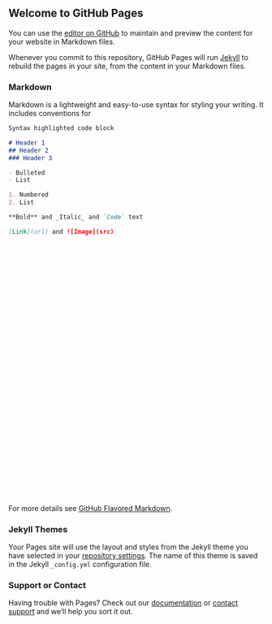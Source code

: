 ## Welcome to GitHub Pages

You can use the [editor on GitHub](https://github.com/dvgodoy/UnderstandingML/edit/master/README.md) to maintain and preview the content for your website in Markdown files.

Whenever you commit to this repository, GitHub Pages will run [Jekyll](https://jekyllrb.com/) to rebuild the pages in your site, from the content in your Markdown files.

### Markdown

Markdown is a lightweight and easy-to-use syntax for styling your writing. It includes conventions for

```markdown
Syntax highlighted code block

# Header 1
## Header 2
### Header 3

- Bulleted
- List

1. Numbered
2. List

**Bold** and _Italic_ and `Code` text

[Link](url) and ![Image](src)
```
<div><div id="ade2659a-3671-4ffa-9594-f52722f860f9" style="height: 500px; width: 800px;" class="plotly-graph-div"></div><script type="text/javascript">window.PLOTLYENV=window.PLOTLYENV || {};window.PLOTLYENV.BASE_URL="https://plot.ly";
        Plotly.plot(
            'ade2659a-3671-4ffa-9594-f52722f860f9',
            [{"legendgroup": "f1", "y": [1.25, 2.63, 3.1999999999999997, 3.275, 4.6450000000000005], "x": [1.0, 1.7, 2.0, 2.5, 3.1], "hoverinfo": "x+y", "type": "scatter", "name": "Data", "marker": {"opacity": 1.0, "line": {"width": 0, "color": "rgba(50,50,50,0.8)"}, "symbol": "circle"}, "yaxis": "y", "mode": "markers", "line": {"color": "black"}, "showlegend": true, "xaxis": "x", "uid": "3b49d5d3-a33d-472f-bf36-8816b7f191e4", "fillcolor": "rgba(255,79,38,0.600000)"}, {"y": [5.53, 0.5300000000000002], "name": "Fit", "mode": "lines", "x": [-3, 7], "type": "scatter", "xaxis": "x", "uid": "100e1848-0007-427e-829d-d8a556c4264a", "marker": {"color": "red", "size": 10}, "yaxis": "y"}, {"y": [3.0], "mode": "markers", "x": [2.06], "type": "scatter", "name": "Mean", "uid": "bbf4f77b-702c-4656-9ad9-a7a732bd8878", "marker": {"opacity": 0.7, "color": "black", "symbol": "cross", "size": 10}}, {"y": [4.03], "mode": "markers", "x": [0], "type": "scatter", "name": "Bias/Intercept", "uid": "1dc54b02-09d9-41ed-a2b2-bc17a860b3dd", "marker": {"color": "red"}}, {"y": [0, 5.1984], "name": "Point 1", "mode": "lines", "line": {"width": 15, "color": "rgba(31, 119, 180,.5)"}, "x": [1, 1], "showlegend": false, "type": "scatter", "xaxis": "x2", "uid": "37b0980e-4df1-4de5-bc6f-63e0541e0549", "yaxis": "y2"}, {"y": [0, 0.3025], "name": "Point 2", "mode": "lines", "line": {"width": 15, "color": "rgba(255, 127, 14,.5)"}, "x": [2, 2], "showlegend": false, "type": "scatter", "xaxis": "x2", "uid": "e9670d77-22a1-430d-9176-e3f27c5624c8", "yaxis": "y2"}, {"y": [0, 0.0289], "name": "Point 3", "mode": "lines", "line": {"width": 15, "color": "rgba(44, 160, 44,.5)"}, "x": [3, 3], "showlegend": false, "type": "scatter", "xaxis": "x2", "uid": "0bccfc76-c481-466a-ae59-7fc559a5eee3", "yaxis": "y2"}, {"y": [0, 0.245], "name": "Point 4", "mode": "lines", "line": {"width": 15, "color": "rgba(214, 39, 40,.5)"}, "x": [4, 4], "showlegend": false, "type": "scatter", "xaxis": "x2", "uid": "a349b75b-17de-4a84-a04c-0e38d873578a", "yaxis": "y2"}, {"y": [0, 4.6872], "name": "Point 5", "mode": "lines", "line": {"width": 15, "color": "rgba(148, 103, 189,.5)"}, "x": [5, 5], "showlegend": false, "type": "scatter", "xaxis": "x2", "uid": "b3a04e69-a689-4eb0-8472-7f4cf8db9940", "yaxis": "y2"}],
            {"sliders": [{"y": 0, "pad": {"b": 10, "t": 80}, "steps": [{"args": [["-0.50"], {"frame": {"duration": 200.0, "easing": "linear", "redraw": true}, "transition": {"duration": 0, "easing": "linear"}}], "method": "animate", "label": "-0.50"}, {"args": [["-0.40"], {"frame": {"duration": 200.0, "easing": "linear", "redraw": true}, "transition": {"duration": 0, "easing": "linear"}}], "method": "animate", "label": "-0.40"}, {"args": [["-0.30"], {"frame": {"duration": 200.0, "easing": "linear", "redraw": true}, "transition": {"duration": 0, "easing": "linear"}}], "method": "animate", "label": "-0.30"}, {"args": [["-0.20"], {"frame": {"duration": 200.0, "easing": "linear", "redraw": true}, "transition": {"duration": 0, "easing": "linear"}}], "method": "animate", "label": "-0.20"}, {"args": [["-0.10"], {"frame": {"duration": 200.0, "easing": "linear", "redraw": true}, "transition": {"duration": 0, "easing": "linear"}}], "method": "animate", "label": "-0.10"}, {"args": [["0.00"], {"frame": {"duration": 200.0, "easing": "linear", "redraw": true}, "transition": {"duration": 0, "easing": "linear"}}], "method": "animate", "label": "0.00"}, {"args": [["0.10"], {"frame": {"duration": 200.0, "easing": "linear", "redraw": true}, "transition": {"duration": 0, "easing": "linear"}}], "method": "animate", "label": "0.10"}, {"args": [["0.20"], {"frame": {"duration": 200.0, "easing": "linear", "redraw": true}, "transition": {"duration": 0, "easing": "linear"}}], "method": "animate", "label": "0.20"}, {"args": [["0.30"], {"frame": {"duration": 200.0, "easing": "linear", "redraw": true}, "transition": {"duration": 0, "easing": "linear"}}], "method": "animate", "label": "0.30"}, {"args": [["0.40"], {"frame": {"duration": 200.0, "easing": "linear", "redraw": true}, "transition": {"duration": 0, "easing": "linear"}}], "method": "animate", "label": "0.40"}, {"args": [["0.50"], {"frame": {"duration": 200.0, "easing": "linear", "redraw": true}, "transition": {"duration": 0, "easing": "linear"}}], "method": "animate", "label": "0.50"}, {"args": [["0.60"], {"frame": {"duration": 200.0, "easing": "linear", "redraw": true}, "transition": {"duration": 0, "easing": "linear"}}], "method": "animate", "label": "0.60"}, {"args": [["0.70"], {"frame": {"duration": 200.0, "easing": "linear", "redraw": true}, "transition": {"duration": 0, "easing": "linear"}}], "method": "animate", "label": "0.70"}, {"args": [["0.80"], {"frame": {"duration": 200.0, "easing": "linear", "redraw": true}, "transition": {"duration": 0, "easing": "linear"}}], "method": "animate", "label": "0.80"}, {"args": [["0.90"], {"frame": {"duration": 200.0, "easing": "linear", "redraw": true}, "transition": {"duration": 0, "easing": "linear"}}], "method": "animate", "label": "0.90"}, {"args": [["1.00"], {"frame": {"duration": 200.0, "easing": "linear", "redraw": true}, "transition": {"duration": 0, "easing": "linear"}}], "method": "animate", "label": "1.00"}, {"args": [["1.10"], {"frame": {"duration": 200.0, "easing": "linear", "redraw": true}, "transition": {"duration": 0, "easing": "linear"}}], "method": "animate", "label": "1.10"}, {"args": [["1.20"], {"frame": {"duration": 200.0, "easing": "linear", "redraw": true}, "transition": {"duration": 0, "easing": "linear"}}], "method": "animate", "label": "1.20"}, {"args": [["1.30"], {"frame": {"duration": 200.0, "easing": "linear", "redraw": true}, "transition": {"duration": 0, "easing": "linear"}}], "method": "animate", "label": "1.30"}, {"args": [["1.40"], {"frame": {"duration": 200.0, "easing": "linear", "redraw": true}, "transition": {"duration": 0, "easing": "linear"}}], "method": "animate", "label": "1.40"}, {"args": [["1.50"], {"frame": {"duration": 200.0, "easing": "linear", "redraw": true}, "transition": {"duration": 0, "easing": "linear"}}], "method": "animate", "label": "1.50"}, {"args": [["1.60"], {"frame": {"duration": 200.0, "easing": "linear", "redraw": true}, "transition": {"duration": 0, "easing": "linear"}}], "method": "animate", "label": "1.60"}, {"args": [["1.70"], {"frame": {"duration": 200.0, "easing": "linear", "redraw": true}, "transition": {"duration": 0, "easing": "linear"}}], "method": "animate", "label": "1.70"}, {"args": [["1.80"], {"frame": {"duration": 200.0, "easing": "linear", "redraw": true}, "transition": {"duration": 0, "easing": "linear"}}], "method": "animate", "label": "1.80"}, {"args": [["1.90"], {"frame": {"duration": 200.0, "easing": "linear", "redraw": true}, "transition": {"duration": 0, "easing": "linear"}}], "method": "animate", "label": "1.90"}, {"args": [["2.00"], {"frame": {"duration": 200.0, "easing": "linear", "redraw": true}, "transition": {"duration": 0, "easing": "linear"}}], "method": "animate", "label": "2.00"}, {"args": [["2.10"], {"frame": {"duration": 200.0, "easing": "linear", "redraw": true}, "transition": {"duration": 0, "easing": "linear"}}], "method": "animate", "label": "2.10"}, {"args": [["2.20"], {"frame": {"duration": 200.0, "easing": "linear", "redraw": true}, "transition": {"duration": 0, "easing": "linear"}}], "method": "animate", "label": "2.20"}, {"args": [["2.30"], {"frame": {"duration": 200.0, "easing": "linear", "redraw": true}, "transition": {"duration": 0, "easing": "linear"}}], "method": "animate", "label": "2.30"}, {"args": [["2.40"], {"frame": {"duration": 200.0, "easing": "linear", "redraw": true}, "transition": {"duration": 0, "easing": "linear"}}], "method": "animate", "label": "2.40"}, {"args": [["2.50"], {"frame": {"duration": 200.0, "easing": "linear", "redraw": true}, "transition": {"duration": 0, "easing": "linear"}}], "method": "animate", "label": "2.50"}], "yanchor": "top", "currentvalue": {"visible": true, "prefix": "Weight/Slope: ", "xanchor": "center", "font": {"size": 14}, "offset": 30}, "x": 0.1, "xanchor": "left", "len": 0.9, "transition": {"duration": 100.0, "easing": "linear"}}], "width": 800, "yaxis2": {"title": "Squared Error", "anchor": "x2", "range": [0, 6.0], "domain": [0.0, 1.0]}, "title": "", "xaxis2": {"showticklabels": false, "title": "Data Points", "anchor": "y2", "range": [0, 6], "domain": [0.75, 1.0]}, "updatemenus": [{"y": 0, "direction": "left", "showactive": true, "type": "buttons", "yanchor": "top", "x": 0.1, "buttons": [{"args": [["-0.50", "-0.40", "-0.30", "-0.20", "-0.10", "0.00", "0.10", "0.20", "0.30", "0.40", "0.50", "0.60", "0.70", "0.80", "0.90", "1.00", "1.10", "1.20", "1.30", "1.40", "1.50", "1.60", "1.70", "1.80", "1.90", "2.00", "2.10", "2.20", "2.30", "2.40", "2.50"], {"fromcurrent": true, "frame": {"duration": 200, "redraw": false}, "mode": "immediate", "transition": {"duration": 0}, "easing": "linear"}], "method": "animate", "label": "Play"}, {"args": [[null], {"fromcurrent": true, "frame": {"duration": 200, "redraw": false}, "mode": "immediate", "transition": {"duration": 0}, "easing": "linear"}], "method": "animate", "label": "Pause"}], "pad": {"r": 10, "t": 115}, "xanchor": "right"}], "xaxis": {"title": "x", "anchor": "y", "range": [-3, 7], "domain": [0.0, 0.66]}, "margin": {"b": 50, "t": 50, "r": 50, "l": 50}, "height": 500, "yaxis": {"title": "y", "anchor": "x", "range": [-0.5, 6.5], "domain": [0.0, 1.0]}, "shapes": [{"x0": 1.0, "line": {"color": "rgba(31, 119, 180,.5)"}, "y0": 1.25, "type": "rect", "x1": 3.2800000000000002, "y1": 3.5300000000000002, "fillcolor": "rgba(31, 119, 180,.2)"}, {"x0": 1.7, "line": {"color": "rgba(255, 127, 14,.5)"}, "y0": 2.63, "type": "rect", "x1": 2.25, "y1": 3.18, "fillcolor": "rgba(255, 127, 14,.2)"}, {"x0": 2.0, "line": {"color": "rgba(44, 160, 44,.5)"}, "y0": 3.1999999999999997, "type": "rect", "x1": 1.8300000000000005, "y1": 3.0300000000000002, "fillcolor": "rgba(44, 160, 44,.2)"}, {"x0": 2.5, "line": {"color": "rgba(214, 39, 40,.5)"}, "y0": 3.275, "type": "rect", "x1": 2.0050000000000003, "y1": 2.7800000000000002, "fillcolor": "rgba(214, 39, 40,.2)"}, {"x0": 3.1, "line": {"color": "rgba(148, 103, 189,.5)"}, "y0": 4.6450000000000005, "type": "rect", "x1": 0.935, "y1": 2.4800000000000004, "fillcolor": "rgba(148, 103, 189,.2)"}]},
            {"showLink": true, "linkText": "Export to plot.ly"}
        ).then(function () {return Plotly.addFrames('ade2659a-3671-4ffa-9594-f52722f860f9',[{"layout": {"shapes": [{"x0": 1.0, "line": {"color": "rgba(31, 119, 180,.5)"}, "y0": 1.25, "type": "rect", "x1": -1.2800000000000002, "y1": 3.5300000000000002, "fillcolor": "rgba(31, 119, 180,.2)"}, {"x0": 1.7, "line": {"color": "rgba(255, 127, 14,.5)"}, "y0": 2.63, "type": "rect", "x1": 1.1499999999999997, "y1": 3.18, "fillcolor": "rgba(255, 127, 14,.2)"}, {"x0": 2.0, "line": {"color": "rgba(44, 160, 44,.5)"}, "y0": 3.1999999999999997, "type": "rect", "x1": 2.1699999999999995, "y1": 3.0300000000000002, "fillcolor": "rgba(44, 160, 44,.2)"}, {"x0": 2.5, "line": {"color": "rgba(214, 39, 40,.5)"}, "y0": 3.275, "type": "rect", "x1": 2.9949999999999997, "y1": 2.7800000000000002, "fillcolor": "rgba(214, 39, 40,.2)"}, {"x0": 3.1, "line": {"color": "rgba(148, 103, 189,.5)"}, "y0": 4.6450000000000005, "type": "rect", "x1": 5.265000000000001, "y1": 2.4800000000000004, "fillcolor": "rgba(148, 103, 189,.2)"}], "xaxis2": {"title": "SSE: 10.46 / MSE: 2.09"}}, "name": "-0.50", "data": [{"y": [5.53, 0.5300000000000002], "x": [-3, 7], "type": "scatter"}, {"y": [4.03], "x": [0], "type": "scatter"}, {"y": [0, 5.1984], "x": [1, 1], "type": "scatter"}, {"y": [0, 0.3025], "x": [2, 2], "type": "scatter"}, {"y": [0, 0.0289], "x": [3, 3], "type": "scatter"}, {"y": [0, 0.245], "x": [4, 4], "type": "scatter"}, {"y": [0, 4.6872], "x": [5, 5], "type": "scatter"}], "traces": [1, 3, 4, 5, 6, 7, 8]}, {"layout": {"shapes": [{"x0": 1.0, "line": {"color": "rgba(31, 119, 180,.5)"}, "y0": 1.25, "type": "rect", "x1": -1.174, "y1": 3.424, "fillcolor": "rgba(31, 119, 180,.2)"}, {"x0": 1.7, "line": {"color": "rgba(255, 127, 14,.5)"}, "y0": 2.63, "type": "rect", "x1": 1.1860000000000002, "y1": 3.1439999999999997, "fillcolor": "rgba(255, 127, 14,.2)"}, {"x0": 2.0, "line": {"color": "rgba(44, 160, 44,.5)"}, "y0": 3.1999999999999997, "type": "rect", "x1": 2.1759999999999997, "y1": 3.024, "fillcolor": "rgba(44, 160, 44,.2)"}, {"x0": 2.5, "line": {"color": "rgba(214, 39, 40,.5)"}, "y0": 3.275, "type": "rect", "x1": 2.951, "y1": 2.824, "fillcolor": "rgba(214, 39, 40,.2)"}, {"x0": 3.1, "line": {"color": "rgba(148, 103, 189,.5)"}, "y0": 4.6450000000000005, "type": "rect", "x1": 5.161000000000001, "y1": 2.5839999999999996, "fillcolor": "rgba(148, 103, 189,.2)"}], "xaxis2": {"title": "SSE: 9.47 / MSE: 1.89"}}, "name": "-0.40", "data": [{"y": [5.024, 1.0239999999999996], "x": [-3, 7], "type": "scatter"}, {"y": [3.824], "x": [0], "type": "scatter"}, {"y": [0, 4.7263], "x": [1, 1], "type": "scatter"}, {"y": [0, 0.2642], "x": [2, 2], "type": "scatter"}, {"y": [0, 0.031], "x": [3, 3], "type": "scatter"}, {"y": [0, 0.2034], "x": [4, 4], "type": "scatter"}, {"y": [0, 4.2477], "x": [5, 5], "type": "scatter"}], "traces": [1, 3, 4, 5, 6, 7, 8]}, {"layout": {"shapes": [{"x0": 1.0, "line": {"color": "rgba(31, 119, 180,.5)"}, "y0": 1.25, "type": "rect", "x1": -1.068, "y1": 3.318, "fillcolor": "rgba(31, 119, 180,.2)"}, {"x0": 1.7, "line": {"color": "rgba(255, 127, 14,.5)"}, "y0": 2.63, "type": "rect", "x1": 1.2220000000000002, "y1": 3.1079999999999997, "fillcolor": "rgba(255, 127, 14,.2)"}, {"x0": 2.0, "line": {"color": "rgba(44, 160, 44,.5)"}, "y0": 3.1999999999999997, "type": "rect", "x1": 2.182, "y1": 3.018, "fillcolor": "rgba(44, 160, 44,.2)"}, {"x0": 2.5, "line": {"color": "rgba(214, 39, 40,.5)"}, "y0": 3.275, "type": "rect", "x1": 2.907, "y1": 2.868, "fillcolor": "rgba(214, 39, 40,.2)"}, {"x0": 3.1, "line": {"color": "rgba(148, 103, 189,.5)"}, "y0": 4.6450000000000005, "type": "rect", "x1": 5.057, "y1": 2.6879999999999997, "fillcolor": "rgba(148, 103, 189,.2)"}], "xaxis2": {"title": "SSE: 8.53 / MSE: 1.71"}}, "name": "-0.30", "data": [{"y": [4.518, 1.5179999999999998], "x": [-3, 7], "type": "scatter"}, {"y": [3.618], "x": [0], "type": "scatter"}, {"y": [0, 4.2766], "x": [1, 1], "type": "scatter"}, {"y": [0, 0.2285], "x": [2, 2], "type": "scatter"}, {"y": [0, 0.0331], "x": [3, 3], "type": "scatter"}, {"y": [0, 0.1656], "x": [4, 4], "type": "scatter"}, {"y": [0, 3.8298], "x": [5, 5], "type": "scatter"}], "traces": [1, 3, 4, 5, 6, 7, 8]}, {"layout": {"shapes": [{"x0": 1.0, "line": {"color": "rgba(31, 119, 180,.5)"}, "y0": 1.25, "type": "rect", "x1": -0.9619999999999997, "y1": 3.2119999999999997, "fillcolor": "rgba(31, 119, 180,.2)"}, {"x0": 1.7, "line": {"color": "rgba(255, 127, 14,.5)"}, "y0": 2.63, "type": "rect", "x1": 1.2579999999999998, "y1": 3.072, "fillcolor": "rgba(255, 127, 14,.2)"}, {"x0": 2.0, "line": {"color": "rgba(44, 160, 44,.5)"}, "y0": 3.1999999999999997, "type": "rect", "x1": 2.1879999999999997, "y1": 3.012, "fillcolor": "rgba(44, 160, 44,.2)"}, {"x0": 2.5, "line": {"color": "rgba(214, 39, 40,.5)"}, "y0": 3.275, "type": "rect", "x1": 2.863, "y1": 2.912, "fillcolor": "rgba(214, 39, 40,.2)"}, {"x0": 3.1, "line": {"color": "rgba(148, 103, 189,.5)"}, "y0": 4.6450000000000005, "type": "rect", "x1": 4.953000000000001, "y1": 2.792, "fillcolor": "rgba(148, 103, 189,.2)"}], "xaxis2": {"title": "SSE: 7.65 / MSE: 1.53"}}, "name": "-0.20", "data": [{"y": [4.0120000000000005, 2.0119999999999996], "x": [-3, 7], "type": "scatter"}, {"y": [3.412], "x": [0], "type": "scatter"}, {"y": [0, 3.8494], "x": [1, 1], "type": "scatter"}, {"y": [0, 0.1954], "x": [2, 2], "type": "scatter"}, {"y": [0, 0.0353], "x": [3, 3], "type": "scatter"}, {"y": [0, 0.1318], "x": [4, 4], "type": "scatter"}, {"y": [0, 3.4336], "x": [5, 5], "type": "scatter"}], "traces": [1, 3, 4, 5, 6, 7, 8]}, {"layout": {"shapes": [{"x0": 1.0, "line": {"color": "rgba(31, 119, 180,.5)"}, "y0": 1.25, "type": "rect", "x1": -0.8559999999999999, "y1": 3.106, "fillcolor": "rgba(31, 119, 180,.2)"}, {"x0": 1.7, "line": {"color": "rgba(255, 127, 14,.5)"}, "y0": 2.63, "type": "rect", "x1": 1.2939999999999998, "y1": 3.036, "fillcolor": "rgba(255, 127, 14,.2)"}, {"x0": 2.0, "line": {"color": "rgba(44, 160, 44,.5)"}, "y0": 3.1999999999999997, "type": "rect", "x1": 2.194, "y1": 3.006, "fillcolor": "rgba(44, 160, 44,.2)"}, {"x0": 2.5, "line": {"color": "rgba(214, 39, 40,.5)"}, "y0": 3.275, "type": "rect", "x1": 2.819, "y1": 2.956, "fillcolor": "rgba(214, 39, 40,.2)"}, {"x0": 3.1, "line": {"color": "rgba(148, 103, 189,.5)"}, "y0": 4.6450000000000005, "type": "rect", "x1": 4.849, "y1": 2.896, "fillcolor": "rgba(148, 103, 189,.2)"}], "xaxis2": {"title": "SSE: 6.81 / MSE: 1.36"}}, "name": "-0.10", "data": [{"y": [3.5060000000000002, 2.506], "x": [-3, 7], "type": "scatter"}, {"y": [3.206], "x": [0], "type": "scatter"}, {"y": [0, 3.4447], "x": [1, 1], "type": "scatter"}, {"y": [0, 0.1648], "x": [2, 2], "type": "scatter"}, {"y": [0, 0.0376], "x": [3, 3], "type": "scatter"}, {"y": [0, 0.1018], "x": [4, 4], "type": "scatter"}, {"y": [0, 3.059], "x": [5, 5], "type": "scatter"}], "traces": [1, 3, 4, 5, 6, 7, 8]}, {"layout": {"shapes": [{"x0": 1.0, "line": {"color": "rgba(31, 119, 180,.5)"}, "y0": 1.25, "type": "rect", "x1": -0.75, "y1": 3.0, "fillcolor": "rgba(31, 119, 180,.2)"}, {"x0": 1.7, "line": {"color": "rgba(255, 127, 14,.5)"}, "y0": 2.63, "type": "rect", "x1": 1.3299999999999998, "y1": 3.0, "fillcolor": "rgba(255, 127, 14,.2)"}, {"x0": 2.0, "line": {"color": "rgba(44, 160, 44,.5)"}, "y0": 3.1999999999999997, "type": "rect", "x1": 2.1999999999999997, "y1": 3.0, "fillcolor": "rgba(44, 160, 44,.2)"}, {"x0": 2.5, "line": {"color": "rgba(214, 39, 40,.5)"}, "y0": 3.275, "type": "rect", "x1": 2.775, "y1": 3.0, "fillcolor": "rgba(214, 39, 40,.2)"}, {"x0": 3.1, "line": {"color": "rgba(148, 103, 189,.5)"}, "y0": 4.6450000000000005, "type": "rect", "x1": 4.745000000000001, "y1": 3.0, "fillcolor": "rgba(148, 103, 189,.2)"}], "xaxis2": {"title": "SSE: 6.02 / MSE: 1.20"}}, "name": "0.00", "data": [{"y": [3.0, 3.0], "x": [-3, 7], "type": "scatter"}, {"y": [3.0], "x": [0], "type": "scatter"}, {"y": [0, 3.0625], "x": [1, 1], "type": "scatter"}, {"y": [0, 0.1369], "x": [2, 2], "type": "scatter"}, {"y": [0, 0.04], "x": [3, 3], "type": "scatter"}, {"y": [0, 0.0756], "x": [4, 4], "type": "scatter"}, {"y": [0, 2.706], "x": [5, 5], "type": "scatter"}], "traces": [1, 3, 4, 5, 6, 7, 8]}, {"layout": {"shapes": [{"x0": 1.0, "line": {"color": "rgba(31, 119, 180,.5)"}, "y0": 1.25, "type": "rect", "x1": -0.6440000000000001, "y1": 2.894, "fillcolor": "rgba(31, 119, 180,.2)"}, {"x0": 1.7, "line": {"color": "rgba(255, 127, 14,.5)"}, "y0": 2.63, "type": "rect", "x1": 1.3659999999999999, "y1": 2.964, "fillcolor": "rgba(255, 127, 14,.2)"}, {"x0": 2.0, "line": {"color": "rgba(44, 160, 44,.5)"}, "y0": 3.1999999999999997, "type": "rect", "x1": 2.2059999999999995, "y1": 2.994, "fillcolor": "rgba(44, 160, 44,.2)"}, {"x0": 2.5, "line": {"color": "rgba(214, 39, 40,.5)"}, "y0": 3.275, "type": "rect", "x1": 2.731, "y1": 3.044, "fillcolor": "rgba(214, 39, 40,.2)"}, {"x0": 3.1, "line": {"color": "rgba(148, 103, 189,.5)"}, "y0": 4.6450000000000005, "type": "rect", "x1": 4.641, "y1": 3.104, "fillcolor": "rgba(148, 103, 189,.2)"}], "xaxis2": {"title": "SSE: 5.28 / MSE: 1.06"}}, "name": "0.10", "data": [{"y": [2.4939999999999998, 3.494], "x": [-3, 7], "type": "scatter"}, {"y": [2.794], "x": [0], "type": "scatter"}, {"y": [0, 2.7027], "x": [1, 1], "type": "scatter"}, {"y": [0, 0.1116], "x": [2, 2], "type": "scatter"}, {"y": [0, 0.0424], "x": [3, 3], "type": "scatter"}, {"y": [0, 0.0534], "x": [4, 4], "type": "scatter"}, {"y": [0, 2.3747], "x": [5, 5], "type": "scatter"}], "traces": [1, 3, 4, 5, 6, 7, 8]}, {"layout": {"shapes": [{"x0": 1.0, "line": {"color": "rgba(31, 119, 180,.5)"}, "y0": 1.25, "type": "rect", "x1": -0.5380000000000003, "y1": 2.7880000000000003, "fillcolor": "rgba(31, 119, 180,.2)"}, {"x0": 1.7, "line": {"color": "rgba(255, 127, 14,.5)"}, "y0": 2.63, "type": "rect", "x1": 1.402, "y1": 2.928, "fillcolor": "rgba(255, 127, 14,.2)"}, {"x0": 2.0, "line": {"color": "rgba(44, 160, 44,.5)"}, "y0": 3.1999999999999997, "type": "rect", "x1": 2.2119999999999997, "y1": 2.988, "fillcolor": "rgba(44, 160, 44,.2)"}, {"x0": 2.5, "line": {"color": "rgba(214, 39, 40,.5)"}, "y0": 3.275, "type": "rect", "x1": 2.687, "y1": 3.088, "fillcolor": "rgba(214, 39, 40,.2)"}, {"x0": 3.1, "line": {"color": "rgba(148, 103, 189,.5)"}, "y0": 4.6450000000000005, "type": "rect", "x1": 4.537000000000001, "y1": 3.208, "fillcolor": "rgba(148, 103, 189,.2)"}], "xaxis2": {"title": "SSE: 4.60 / MSE: 0.92"}}, "name": "0.20", "data": [{"y": [1.988, 3.9880000000000004], "x": [-3, 7], "type": "scatter"}, {"y": [2.588], "x": [0], "type": "scatter"}, {"y": [0, 2.3654], "x": [1, 1], "type": "scatter"}, {"y": [0, 0.0888], "x": [2, 2], "type": "scatter"}, {"y": [0, 0.0449], "x": [3, 3], "type": "scatter"}, {"y": [0, 0.035], "x": [4, 4], "type": "scatter"}, {"y": [0, 2.065], "x": [5, 5], "type": "scatter"}], "traces": [1, 3, 4, 5, 6, 7, 8]}, {"layout": {"shapes": [{"x0": 1.0, "line": {"color": "rgba(31, 119, 180,.5)"}, "y0": 1.25, "type": "rect", "x1": -0.43199999999999994, "y1": 2.682, "fillcolor": "rgba(31, 119, 180,.2)"}, {"x0": 1.7, "line": {"color": "rgba(255, 127, 14,.5)"}, "y0": 2.63, "type": "rect", "x1": 1.4379999999999995, "y1": 2.8920000000000003, "fillcolor": "rgba(255, 127, 14,.2)"}, {"x0": 2.0, "line": {"color": "rgba(44, 160, 44,.5)"}, "y0": 3.1999999999999997, "type": "rect", "x1": 2.2179999999999995, "y1": 2.982, "fillcolor": "rgba(44, 160, 44,.2)"}, {"x0": 2.5, "line": {"color": "rgba(214, 39, 40,.5)"}, "y0": 3.275, "type": "rect", "x1": 2.643, "y1": 3.132, "fillcolor": "rgba(214, 39, 40,.2)"}, {"x0": 3.1, "line": {"color": "rgba(148, 103, 189,.5)"}, "y0": 4.6450000000000005, "type": "rect", "x1": 4.433, "y1": 3.3120000000000003, "fillcolor": "rgba(148, 103, 189,.2)"}], "xaxis2": {"title": "SSE: 3.96 / MSE: 0.79"}}, "name": "0.30", "data": [{"y": [1.4820000000000002, 4.482], "x": [-3, 7], "type": "scatter"}, {"y": [2.382], "x": [0], "type": "scatter"}, {"y": [0, 2.0506], "x": [1, 1], "type": "scatter"}, {"y": [0, 0.0686], "x": [2, 2], "type": "scatter"}, {"y": [0, 0.0475], "x": [3, 3], "type": "scatter"}, {"y": [0, 0.0204], "x": [4, 4], "type": "scatter"}, {"y": [0, 1.7769], "x": [5, 5], "type": "scatter"}], "traces": [1, 3, 4, 5, 6, 7, 8]}, {"layout": {"shapes": [{"x0": 1.0, "line": {"color": "rgba(31, 119, 180,.5)"}, "y0": 1.25, "type": "rect", "x1": -0.32600000000000007, "y1": 2.576, "fillcolor": "rgba(31, 119, 180,.2)"}, {"x0": 1.7, "line": {"color": "rgba(255, 127, 14,.5)"}, "y0": 2.63, "type": "rect", "x1": 1.4739999999999995, "y1": 2.8560000000000003, "fillcolor": "rgba(255, 127, 14,.2)"}, {"x0": 2.0, "line": {"color": "rgba(44, 160, 44,.5)"}, "y0": 3.1999999999999997, "type": "rect", "x1": 2.2239999999999998, "y1": 2.976, "fillcolor": "rgba(44, 160, 44,.2)"}, {"x0": 2.5, "line": {"color": "rgba(214, 39, 40,.5)"}, "y0": 3.275, "type": "rect", "x1": 2.5989999999999998, "y1": 3.176, "fillcolor": "rgba(214, 39, 40,.2)"}, {"x0": 3.1, "line": {"color": "rgba(148, 103, 189,.5)"}, "y0": 4.6450000000000005, "type": "rect", "x1": 4.329000000000001, "y1": 3.4160000000000004, "fillcolor": "rgba(148, 103, 189,.2)"}], "xaxis2": {"title": "SSE: 3.38 / MSE: 0.68"}}, "name": "0.40", "data": [{"y": [0.976, 4.976000000000001], "x": [-3, 7], "type": "scatter"}, {"y": [2.176], "x": [0], "type": "scatter"}, {"y": [0, 1.7583], "x": [1, 1], "type": "scatter"}, {"y": [0, 0.0511], "x": [2, 2], "type": "scatter"}, {"y": [0, 0.0502], "x": [3, 3], "type": "scatter"}, {"y": [0, 0.0098], "x": [4, 4], "type": "scatter"}, {"y": [0, 1.5104], "x": [5, 5], "type": "scatter"}], "traces": [1, 3, 4, 5, 6, 7, 8]}, {"layout": {"shapes": [{"x0": 1.0, "line": {"color": "rgba(31, 119, 180,.5)"}, "y0": 1.25, "type": "rect", "x1": -0.21999999999999975, "y1": 2.4699999999999998, "fillcolor": "rgba(31, 119, 180,.2)"}, {"x0": 1.7, "line": {"color": "rgba(255, 127, 14,.5)"}, "y0": 2.63, "type": "rect", "x1": 1.51, "y1": 2.82, "fillcolor": "rgba(255, 127, 14,.2)"}, {"x0": 2.0, "line": {"color": "rgba(44, 160, 44,.5)"}, "y0": 3.1999999999999997, "type": "rect", "x1": 2.23, "y1": 2.9699999999999998, "fillcolor": "rgba(44, 160, 44,.2)"}, {"x0": 2.5, "line": {"color": "rgba(214, 39, 40,.5)"}, "y0": 3.275, "type": "rect", "x1": 2.555, "y1": 3.2199999999999998, "fillcolor": "rgba(214, 39, 40,.2)"}, {"x0": 3.1, "line": {"color": "rgba(148, 103, 189,.5)"}, "y0": 4.6450000000000005, "type": "rect", "x1": 4.2250000000000005, "y1": 3.52, "fillcolor": "rgba(148, 103, 189,.2)"}], "xaxis2": {"title": "SSE: 2.85 / MSE: 0.57"}}, "name": "0.50", "data": [{"y": [0.47, 5.47], "x": [-3, 7], "type": "scatter"}, {"y": [1.97], "x": [0], "type": "scatter"}, {"y": [0, 1.4884], "x": [1, 1], "type": "scatter"}, {"y": [0, 0.0361], "x": [2, 2], "type": "scatter"}, {"y": [0, 0.0529], "x": [3, 3], "type": "scatter"}, {"y": [0, 0.003], "x": [4, 4], "type": "scatter"}, {"y": [0, 1.2656], "x": [5, 5], "type": "scatter"}], "traces": [1, 3, 4, 5, 6, 7, 8]}, {"layout": {"shapes": [{"x0": 1.0, "line": {"color": "rgba(31, 119, 180,.5)"}, "y0": 1.25, "type": "rect", "x1": -0.11399999999999988, "y1": 2.364, "fillcolor": "rgba(31, 119, 180,.2)"}, {"x0": 1.7, "line": {"color": "rgba(255, 127, 14,.5)"}, "y0": 2.63, "type": "rect", "x1": 1.546, "y1": 2.784, "fillcolor": "rgba(255, 127, 14,.2)"}, {"x0": 2.0, "line": {"color": "rgba(44, 160, 44,.5)"}, "y0": 3.1999999999999997, "type": "rect", "x1": 2.2359999999999998, "y1": 2.964, "fillcolor": "rgba(44, 160, 44,.2)"}, {"x0": 2.5, "line": {"color": "rgba(214, 39, 40,.5)"}, "y0": 3.275, "type": "rect", "x1": 2.5109999999999997, "y1": 3.2640000000000002, "fillcolor": "rgba(214, 39, 40,.2)"}, {"x0": 3.1, "line": {"color": "rgba(148, 103, 189,.5)"}, "y0": 4.6450000000000005, "type": "rect", "x1": 4.121, "y1": 3.6239999999999997, "fillcolor": "rgba(148, 103, 189,.2)"}], "xaxis2": {"title": "SSE: 2.36 / MSE: 0.47"}}, "name": "0.60", "data": [{"y": [-0.03599999999999981, 5.964], "x": [-3, 7], "type": "scatter"}, {"y": [1.764], "x": [0], "type": "scatter"}, {"y": [0, 1.241], "x": [1, 1], "type": "scatter"}, {"y": [0, 0.0237], "x": [2, 2], "type": "scatter"}, {"y": [0, 0.0557], "x": [3, 3], "type": "scatter"}, {"y": [0, 0.0001], "x": [4, 4], "type": "scatter"}, {"y": [0, 1.0424], "x": [5, 5], "type": "scatter"}], "traces": [1, 3, 4, 5, 6, 7, 8]}, {"layout": {"shapes": [{"x0": 1.0, "line": {"color": "rgba(31, 119, 180,.5)"}, "y0": 1.25, "type": "rect", "x1": -0.008000000000000007, "y1": 2.258, "fillcolor": "rgba(31, 119, 180,.2)"}, {"x0": 1.7, "line": {"color": "rgba(255, 127, 14,.5)"}, "y0": 2.63, "type": "rect", "x1": 1.5819999999999996, "y1": 2.748, "fillcolor": "rgba(255, 127, 14,.2)"}, {"x0": 2.0, "line": {"color": "rgba(44, 160, 44,.5)"}, "y0": 3.1999999999999997, "type": "rect", "x1": 2.2419999999999995, "y1": 2.958, "fillcolor": "rgba(44, 160, 44,.2)"}, {"x0": 2.5, "line": {"color": "rgba(214, 39, 40,.5)"}, "y0": 3.275, "type": "rect", "x1": 2.467, "y1": 3.308, "fillcolor": "rgba(214, 39, 40,.2)"}, {"x0": 3.1, "line": {"color": "rgba(148, 103, 189,.5)"}, "y0": 4.6450000000000005, "type": "rect", "x1": 4.017000000000001, "y1": 3.7279999999999998, "fillcolor": "rgba(148, 103, 189,.2)"}], "xaxis2": {"title": "SSE: 1.93 / MSE: 0.39"}}, "name": "0.70", "data": [{"y": [-0.5419999999999996, 6.457999999999999], "x": [-3, 7], "type": "scatter"}, {"y": [1.558], "x": [0], "type": "scatter"}, {"y": [0, 1.0161], "x": [1, 1], "type": "scatter"}, {"y": [0, 0.0139], "x": [2, 2], "type": "scatter"}, {"y": [0, 0.0586], "x": [3, 3], "type": "scatter"}, {"y": [0, 0.0011], "x": [4, 4], "type": "scatter"}, {"y": [0, 0.8409], "x": [5, 5], "type": "scatter"}], "traces": [1, 3, 4, 5, 6, 7, 8]}, {"layout": {"shapes": [{"x0": 1.0, "line": {"color": "rgba(31, 119, 180,.5)"}, "y0": 1.25, "type": "rect", "x1": 0.09799999999999986, "y1": 2.152, "fillcolor": "rgba(31, 119, 180,.2)"}, {"x0": 1.7, "line": {"color": "rgba(255, 127, 14,.5)"}, "y0": 2.63, "type": "rect", "x1": 1.618, "y1": 2.7119999999999997, "fillcolor": "rgba(255, 127, 14,.2)"}, {"x0": 2.0, "line": {"color": "rgba(44, 160, 44,.5)"}, "y0": 3.1999999999999997, "type": "rect", "x1": 2.2479999999999998, "y1": 2.952, "fillcolor": "rgba(44, 160, 44,.2)"}, {"x0": 2.5, "line": {"color": "rgba(214, 39, 40,.5)"}, "y0": 3.275, "type": "rect", "x1": 2.423, "y1": 3.352, "fillcolor": "rgba(214, 39, 40,.2)"}, {"x0": 3.1, "line": {"color": "rgba(148, 103, 189,.5)"}, "y0": 4.6450000000000005, "type": "rect", "x1": 3.9130000000000003, "y1": 3.8320000000000003, "fillcolor": "rgba(148, 103, 189,.2)"}], "xaxis2": {"title": "SSE: 1.55 / MSE: 0.31"}}, "name": "0.80", "data": [{"y": [-1.0480000000000005, 6.952], "x": [-3, 7], "type": "scatter"}, {"y": [1.3519999999999999], "x": [0], "type": "scatter"}, {"y": [0, 0.8136], "x": [1, 1], "type": "scatter"}, {"y": [0, 0.0067], "x": [2, 2], "type": "scatter"}, {"y": [0, 0.0615], "x": [3, 3], "type": "scatter"}, {"y": [0, 0.0059], "x": [4, 4], "type": "scatter"}, {"y": [0, 0.661], "x": [5, 5], "type": "scatter"}], "traces": [1, 3, 4, 5, 6, 7, 8]}, {"layout": {"shapes": [{"x0": 1.0, "line": {"color": "rgba(31, 119, 180,.5)"}, "y0": 1.25, "type": "rect", "x1": 0.20400000000000018, "y1": 2.046, "fillcolor": "rgba(31, 119, 180,.2)"}, {"x0": 1.7, "line": {"color": "rgba(255, 127, 14,.5)"}, "y0": 2.63, "type": "rect", "x1": 1.6539999999999997, "y1": 2.676, "fillcolor": "rgba(255, 127, 14,.2)"}, {"x0": 2.0, "line": {"color": "rgba(44, 160, 44,.5)"}, "y0": 3.1999999999999997, "type": "rect", "x1": 2.254, "y1": 2.9459999999999997, "fillcolor": "rgba(44, 160, 44,.2)"}, {"x0": 2.5, "line": {"color": "rgba(214, 39, 40,.5)"}, "y0": 3.275, "type": "rect", "x1": 2.379, "y1": 3.396, "fillcolor": "rgba(214, 39, 40,.2)"}, {"x0": 3.1, "line": {"color": "rgba(148, 103, 189,.5)"}, "y0": 4.6450000000000005, "type": "rect", "x1": 3.8090000000000006, "y1": 3.936, "fillcolor": "rgba(148, 103, 189,.2)"}], "xaxis2": {"title": "SSE: 1.22 / MSE: 0.24"}}, "name": "0.90", "data": [{"y": [-1.5540000000000003, 7.446], "x": [-3, 7], "type": "scatter"}, {"y": [1.146], "x": [0], "type": "scatter"}, {"y": [0, 0.6336], "x": [1, 1], "type": "scatter"}, {"y": [0, 0.0021], "x": [2, 2], "type": "scatter"}, {"y": [0, 0.0645], "x": [3, 3], "type": "scatter"}, {"y": [0, 0.0146], "x": [4, 4], "type": "scatter"}, {"y": [0, 0.5027], "x": [5, 5], "type": "scatter"}], "traces": [1, 3, 4, 5, 6, 7, 8]}, {"layout": {"shapes": [{"x0": 1.0, "line": {"color": "rgba(31, 119, 180,.5)"}, "y0": 1.25, "type": "rect", "x1": 0.31000000000000005, "y1": 1.94, "fillcolor": "rgba(31, 119, 180,.2)"}, {"x0": 1.7, "line": {"color": "rgba(255, 127, 14,.5)"}, "y0": 2.63, "type": "rect", "x1": 1.6900000000000002, "y1": 2.6399999999999997, "fillcolor": "rgba(255, 127, 14,.2)"}, {"x0": 2.0, "line": {"color": "rgba(44, 160, 44,.5)"}, "y0": 3.1999999999999997, "type": "rect", "x1": 2.26, "y1": 2.94, "fillcolor": "rgba(44, 160, 44,.2)"}, {"x0": 2.5, "line": {"color": "rgba(214, 39, 40,.5)"}, "y0": 3.275, "type": "rect", "x1": 2.335, "y1": 3.44, "fillcolor": "rgba(214, 39, 40,.2)"}, {"x0": 3.1, "line": {"color": "rgba(148, 103, 189,.5)"}, "y0": 4.6450000000000005, "type": "rect", "x1": 3.7050000000000005, "y1": 4.04, "fillcolor": "rgba(148, 103, 189,.2)"}], "xaxis2": {"title": "SSE: 0.94 / MSE: 0.19"}}, "name": "1.00", "data": [{"y": [-2.06, 7.9399999999999995], "x": [-3, 7], "type": "scatter"}, {"y": [0.94], "x": [0], "type": "scatter"}, {"y": [0, 0.4761], "x": [1, 1], "type": "scatter"}, {"y": [0, 0.0001], "x": [2, 2], "type": "scatter"}, {"y": [0, 0.0676], "x": [3, 3], "type": "scatter"}, {"y": [0, 0.0272], "x": [4, 4], "type": "scatter"}, {"y": [0, 0.366], "x": [5, 5], "type": "scatter"}], "traces": [1, 3, 4, 5, 6, 7, 8]}, {"layout": {"shapes": [{"x0": 1.0, "line": {"color": "rgba(31, 119, 180,.5)"}, "y0": 1.25, "type": "rect", "x1": 0.41600000000000037, "y1": 1.8339999999999996, "fillcolor": "rgba(31, 119, 180,.2)"}, {"x0": 1.7, "line": {"color": "rgba(255, 127, 14,.5)"}, "y0": 2.63, "type": "rect", "x1": 1.7260000000000002, "y1": 2.6039999999999996, "fillcolor": "rgba(255, 127, 14,.2)"}, {"x0": 2.0, "line": {"color": "rgba(44, 160, 44,.5)"}, "y0": 3.1999999999999997, "type": "rect", "x1": 2.266, "y1": 2.9339999999999997, "fillcolor": "rgba(44, 160, 44,.2)"}, {"x0": 2.5, "line": {"color": "rgba(214, 39, 40,.5)"}, "y0": 3.275, "type": "rect", "x1": 2.2910000000000004, "y1": 3.4839999999999995, "fillcolor": "rgba(214, 39, 40,.2)"}, {"x0": 3.1, "line": {"color": "rgba(148, 103, 189,.5)"}, "y0": 4.6450000000000005, "type": "rect", "x1": 3.6010000000000004, "y1": 4.144, "fillcolor": "rgba(148, 103, 189,.2)"}], "xaxis2": {"title": "SSE: 0.71 / MSE: 0.14"}}, "name": "1.10", "data": [{"y": [-2.5660000000000007, 8.434000000000001], "x": [-3, 7], "type": "scatter"}, {"y": [0.7339999999999995], "x": [0], "type": "scatter"}, {"y": [0, 0.3411], "x": [1, 1], "type": "scatter"}, {"y": [0, 0.0007], "x": [2, 2], "type": "scatter"}, {"y": [0, 0.0708], "x": [3, 3], "type": "scatter"}, {"y": [0, 0.0437], "x": [4, 4], "type": "scatter"}, {"y": [0, 0.251], "x": [5, 5], "type": "scatter"}], "traces": [1, 3, 4, 5, 6, 7, 8]}, {"layout": {"shapes": [{"x0": 1.0, "line": {"color": "rgba(31, 119, 180,.5)"}, "y0": 1.25, "type": "rect", "x1": 0.522, "y1": 1.728, "fillcolor": "rgba(31, 119, 180,.2)"}, {"x0": 1.7, "line": {"color": "rgba(255, 127, 14,.5)"}, "y0": 2.63, "type": "rect", "x1": 1.7619999999999998, "y1": 2.568, "fillcolor": "rgba(255, 127, 14,.2)"}, {"x0": 2.0, "line": {"color": "rgba(44, 160, 44,.5)"}, "y0": 3.1999999999999997, "type": "rect", "x1": 2.272, "y1": 2.928, "fillcolor": "rgba(44, 160, 44,.2)"}, {"x0": 2.5, "line": {"color": "rgba(214, 39, 40,.5)"}, "y0": 3.275, "type": "rect", "x1": 2.247, "y1": 3.528, "fillcolor": "rgba(214, 39, 40,.2)"}, {"x0": 3.1, "line": {"color": "rgba(148, 103, 189,.5)"}, "y0": 4.6450000000000005, "type": "rect", "x1": 3.497000000000001, "y1": 4.247999999999999, "fillcolor": "rgba(148, 103, 189,.2)"}], "xaxis2": {"title": "SSE: 0.53 / MSE: 0.11"}}, "name": "1.20", "data": [{"y": [-3.0719999999999996, 8.928], "x": [-3, 7], "type": "scatter"}, {"y": [0.528], "x": [0], "type": "scatter"}, {"y": [0, 0.2285], "x": [1, 1], "type": "scatter"}, {"y": [0, 0.0038], "x": [2, 2], "type": "scatter"}, {"y": [0, 0.074], "x": [3, 3], "type": "scatter"}, {"y": [0, 0.064], "x": [4, 4], "type": "scatter"}, {"y": [0, 0.1576], "x": [5, 5], "type": "scatter"}], "traces": [1, 3, 4, 5, 6, 7, 8]}, {"layout": {"shapes": [{"x0": 1.0, "line": {"color": "rgba(31, 119, 180,.5)"}, "y0": 1.25, "type": "rect", "x1": 0.6280000000000003, "y1": 1.6219999999999997, "fillcolor": "rgba(31, 119, 180,.2)"}, {"x0": 1.7, "line": {"color": "rgba(255, 127, 14,.5)"}, "y0": 2.63, "type": "rect", "x1": 1.7980000000000003, "y1": 2.5319999999999996, "fillcolor": "rgba(255, 127, 14,.2)"}, {"x0": 2.0, "line": {"color": "rgba(44, 160, 44,.5)"}, "y0": 3.1999999999999997, "type": "rect", "x1": 2.278, "y1": 2.9219999999999997, "fillcolor": "rgba(44, 160, 44,.2)"}, {"x0": 2.5, "line": {"color": "rgba(214, 39, 40,.5)"}, "y0": 3.275, "type": "rect", "x1": 2.2030000000000003, "y1": 3.5719999999999996, "fillcolor": "rgba(214, 39, 40,.2)"}, {"x0": 3.1, "line": {"color": "rgba(148, 103, 189,.5)"}, "y0": 4.6450000000000005, "type": "rect", "x1": 3.3930000000000002, "y1": 4.352, "fillcolor": "rgba(148, 103, 189,.2)"}], "xaxis2": {"title": "SSE: 0.40 / MSE: 0.08"}}, "name": "1.30", "data": [{"y": [-3.5780000000000007, 9.421999999999999], "x": [-3, 7], "type": "scatter"}, {"y": [0.3219999999999996], "x": [0], "type": "scatter"}, {"y": [0, 0.1384], "x": [1, 1], "type": "scatter"}, {"y": [0, 0.0096], "x": [2, 2], "type": "scatter"}, {"y": [0, 0.0773], "x": [3, 3], "type": "scatter"}, {"y": [0, 0.0882], "x": [4, 4], "type": "scatter"}, {"y": [0, 0.0858], "x": [5, 5], "type": "scatter"}], "traces": [1, 3, 4, 5, 6, 7, 8]}, {"layout": {"shapes": [{"x0": 1.0, "line": {"color": "rgba(31, 119, 180,.5)"}, "y0": 1.25, "type": "rect", "x1": 0.734, "y1": 1.516, "fillcolor": "rgba(31, 119, 180,.2)"}, {"x0": 1.7, "line": {"color": "rgba(255, 127, 14,.5)"}, "y0": 2.63, "type": "rect", "x1": 1.8339999999999999, "y1": 2.496, "fillcolor": "rgba(255, 127, 14,.2)"}, {"x0": 2.0, "line": {"color": "rgba(44, 160, 44,.5)"}, "y0": 3.1999999999999997, "type": "rect", "x1": 2.284, "y1": 2.916, "fillcolor": "rgba(44, 160, 44,.2)"}, {"x0": 2.5, "line": {"color": "rgba(214, 39, 40,.5)"}, "y0": 3.275, "type": "rect", "x1": 2.159, "y1": 3.616, "fillcolor": "rgba(214, 39, 40,.2)"}, {"x0": 3.1, "line": {"color": "rgba(148, 103, 189,.5)"}, "y0": 4.6450000000000005, "type": "rect", "x1": 3.289000000000001, "y1": 4.4559999999999995, "fillcolor": "rgba(148, 103, 189,.2)"}], "xaxis2": {"title": "SSE: 0.32 / MSE: 0.06"}}, "name": "1.40", "data": [{"y": [-4.084, 9.915999999999999], "x": [-3, 7], "type": "scatter"}, {"y": [0.1160000000000001], "x": [0], "type": "scatter"}, {"y": [0, 0.0708], "x": [1, 1], "type": "scatter"}, {"y": [0, 0.018], "x": [2, 2], "type": "scatter"}, {"y": [0, 0.0807], "x": [3, 3], "type": "scatter"}, {"y": [0, 0.1163], "x": [4, 4], "type": "scatter"}, {"y": [0, 0.0357], "x": [5, 5], "type": "scatter"}], "traces": [1, 3, 4, 5, 6, 7, 8]}, {"layout": {"shapes": [{"x0": 1.0, "line": {"color": "rgba(31, 119, 180,.5)"}, "y0": 1.25, "type": "rect", "x1": 0.8399999999999999, "y1": 1.4100000000000001, "fillcolor": "rgba(31, 119, 180,.2)"}, {"x0": 1.7, "line": {"color": "rgba(255, 127, 14,.5)"}, "y0": 2.63, "type": "rect", "x1": 1.8699999999999999, "y1": 2.46, "fillcolor": "rgba(255, 127, 14,.2)"}, {"x0": 2.0, "line": {"color": "rgba(44, 160, 44,.5)"}, "y0": 3.1999999999999997, "type": "rect", "x1": 2.2899999999999996, "y1": 2.91, "fillcolor": "rgba(44, 160, 44,.2)"}, {"x0": 2.5, "line": {"color": "rgba(214, 39, 40,.5)"}, "y0": 3.275, "type": "rect", "x1": 2.1149999999999998, "y1": 3.66, "fillcolor": "rgba(214, 39, 40,.2)"}, {"x0": 3.1, "line": {"color": "rgba(148, 103, 189,.5)"}, "y0": 4.6450000000000005, "type": "rect", "x1": 3.185, "y1": 4.5600000000000005, "fillcolor": "rgba(148, 103, 189,.2)"}], "xaxis2": {"title": "SSE: 0.29 / MSE: 0.06"}}, "name": "1.50", "data": [{"y": [-4.59, 10.41], "x": [-3, 7], "type": "scatter"}, {"y": [-0.08999999999999986], "x": [0], "type": "scatter"}, {"y": [0, 0.0256], "x": [1, 1], "type": "scatter"}, {"y": [0, 0.0289], "x": [2, 2], "type": "scatter"}, {"y": [0, 0.0841], "x": [3, 3], "type": "scatter"}, {"y": [0, 0.1482], "x": [4, 4], "type": "scatter"}, {"y": [0, 0.0072], "x": [5, 5], "type": "scatter"}], "traces": [1, 3, 4, 5, 6, 7, 8]}, {"layout": {"shapes": [{"x0": 1.0, "line": {"color": "rgba(31, 119, 180,.5)"}, "y0": 1.25, "type": "rect", "x1": 0.9460000000000002, "y1": 1.3039999999999998, "fillcolor": "rgba(31, 119, 180,.2)"}, {"x0": 1.7, "line": {"color": "rgba(255, 127, 14,.5)"}, "y0": 2.63, "type": "rect", "x1": 1.906, "y1": 2.424, "fillcolor": "rgba(255, 127, 14,.2)"}, {"x0": 2.0, "line": {"color": "rgba(44, 160, 44,.5)"}, "y0": 3.1999999999999997, "type": "rect", "x1": 2.296, "y1": 2.904, "fillcolor": "rgba(44, 160, 44,.2)"}, {"x0": 2.5, "line": {"color": "rgba(214, 39, 40,.5)"}, "y0": 3.275, "type": "rect", "x1": 2.071, "y1": 3.7039999999999997, "fillcolor": "rgba(214, 39, 40,.2)"}, {"x0": 3.1, "line": {"color": "rgba(148, 103, 189,.5)"}, "y0": 4.6450000000000005, "type": "rect", "x1": 3.081, "y1": 4.664000000000001, "fillcolor": "rgba(148, 103, 189,.2)"}], "xaxis2": {"title": "SSE: 0.32 / MSE: 0.06"}}, "name": "1.60", "data": [{"y": [-5.096000000000001, 10.904], "x": [-3, 7], "type": "scatter"}, {"y": [-0.29600000000000026], "x": [0], "type": "scatter"}, {"y": [0, 0.0029], "x": [1, 1], "type": "scatter"}, {"y": [0, 0.0424], "x": [2, 2], "type": "scatter"}, {"y": [0, 0.0876], "x": [3, 3], "type": "scatter"}, {"y": [0, 0.184], "x": [4, 4], "type": "scatter"}, {"y": [0, 0.0004], "x": [5, 5], "type": "scatter"}], "traces": [1, 3, 4, 5, 6, 7, 8]}, {"layout": {"shapes": [{"x0": 1.0, "line": {"color": "rgba(31, 119, 180,.5)"}, "y0": 1.25, "type": "rect", "x1": 1.0519999999999998, "y1": 1.1980000000000002, "fillcolor": "rgba(31, 119, 180,.2)"}, {"x0": 1.7, "line": {"color": "rgba(255, 127, 14,.5)"}, "y0": 2.63, "type": "rect", "x1": 1.942, "y1": 2.388, "fillcolor": "rgba(255, 127, 14,.2)"}, {"x0": 2.0, "line": {"color": "rgba(44, 160, 44,.5)"}, "y0": 3.1999999999999997, "type": "rect", "x1": 2.3019999999999996, "y1": 2.898, "fillcolor": "rgba(44, 160, 44,.2)"}, {"x0": 2.5, "line": {"color": "rgba(214, 39, 40,.5)"}, "y0": 3.275, "type": "rect", "x1": 2.0269999999999997, "y1": 3.748, "fillcolor": "rgba(214, 39, 40,.2)"}, {"x0": 3.1, "line": {"color": "rgba(148, 103, 189,.5)"}, "y0": 4.6450000000000005, "type": "rect", "x1": 2.9770000000000008, "y1": 4.768, "fillcolor": "rgba(148, 103, 189,.2)"}], "xaxis2": {"title": "SSE: 0.39 / MSE: 0.08"}}, "name": "1.70", "data": [{"y": [-5.601999999999999, 11.398], "x": [-3, 7], "type": "scatter"}, {"y": [-0.5019999999999998], "x": [0], "type": "scatter"}, {"y": [0, 0.0027], "x": [1, 1], "type": "scatter"}, {"y": [0, 0.0586], "x": [2, 2], "type": "scatter"}, {"y": [0, 0.0912], "x": [3, 3], "type": "scatter"}, {"y": [0, 0.2237], "x": [4, 4], "type": "scatter"}, {"y": [0, 0.0151], "x": [5, 5], "type": "scatter"}], "traces": [1, 3, 4, 5, 6, 7, 8]}, {"layout": {"shapes": [{"x0": 1.0, "line": {"color": "rgba(31, 119, 180,.5)"}, "y0": 1.25, "type": "rect", "x1": 1.1580000000000001, "y1": 1.0919999999999999, "fillcolor": "rgba(31, 119, 180,.2)"}, {"x0": 1.7, "line": {"color": "rgba(255, 127, 14,.5)"}, "y0": 2.63, "type": "rect", "x1": 1.978, "y1": 2.352, "fillcolor": "rgba(255, 127, 14,.2)"}, {"x0": 2.0, "line": {"color": "rgba(44, 160, 44,.5)"}, "y0": 3.1999999999999997, "type": "rect", "x1": 2.308, "y1": 2.892, "fillcolor": "rgba(44, 160, 44,.2)"}, {"x0": 2.5, "line": {"color": "rgba(214, 39, 40,.5)"}, "y0": 3.275, "type": "rect", "x1": 1.983, "y1": 3.792, "fillcolor": "rgba(214, 39, 40,.2)"}, {"x0": 3.1, "line": {"color": "rgba(148, 103, 189,.5)"}, "y0": 4.6450000000000005, "type": "rect", "x1": 2.8730000000000007, "y1": 4.872, "fillcolor": "rgba(148, 103, 189,.2)"}], "xaxis2": {"title": "SSE: 0.52 / MSE: 0.10"}}, "name": "1.80", "data": [{"y": [-6.1080000000000005, 11.892], "x": [-3, 7], "type": "scatter"}, {"y": [-0.7080000000000002], "x": [0], "type": "scatter"}, {"y": [0, 0.025], "x": [1, 1], "type": "scatter"}, {"y": [0, 0.0773], "x": [2, 2], "type": "scatter"}, {"y": [0, 0.0949], "x": [3, 3], "type": "scatter"}, {"y": [0, 0.2673], "x": [4, 4], "type": "scatter"}, {"y": [0, 0.0515], "x": [5, 5], "type": "scatter"}], "traces": [1, 3, 4, 5, 6, 7, 8]}, {"layout": {"shapes": [{"x0": 1.0, "line": {"color": "rgba(31, 119, 180,.5)"}, "y0": 1.25, "type": "rect", "x1": 1.2639999999999998, "y1": 0.9860000000000002, "fillcolor": "rgba(31, 119, 180,.2)"}, {"x0": 1.7, "line": {"color": "rgba(255, 127, 14,.5)"}, "y0": 2.63, "type": "rect", "x1": 2.0139999999999993, "y1": 2.3160000000000003, "fillcolor": "rgba(255, 127, 14,.2)"}, {"x0": 2.0, "line": {"color": "rgba(44, 160, 44,.5)"}, "y0": 3.1999999999999997, "type": "rect", "x1": 2.3139999999999996, "y1": 2.886, "fillcolor": "rgba(44, 160, 44,.2)"}, {"x0": 2.5, "line": {"color": "rgba(214, 39, 40,.5)"}, "y0": 3.275, "type": "rect", "x1": 1.9389999999999996, "y1": 3.8360000000000003, "fillcolor": "rgba(214, 39, 40,.2)"}, {"x0": 3.1, "line": {"color": "rgba(148, 103, 189,.5)"}, "y0": 4.6450000000000005, "type": "rect", "x1": 2.7690000000000006, "y1": 4.976, "fillcolor": "rgba(148, 103, 189,.2)"}], "xaxis2": {"title": "SSE: 0.69 / MSE: 0.14"}}, "name": "1.90", "data": [{"y": [-6.613999999999999, 12.386], "x": [-3, 7], "type": "scatter"}, {"y": [-0.9139999999999997], "x": [0], "type": "scatter"}, {"y": [0, 0.0697], "x": [1, 1], "type": "scatter"}, {"y": [0, 0.0986], "x": [2, 2], "type": "scatter"}, {"y": [0, 0.0986], "x": [3, 3], "type": "scatter"}, {"y": [0, 0.3147], "x": [4, 4], "type": "scatter"}, {"y": [0, 0.1096], "x": [5, 5], "type": "scatter"}], "traces": [1, 3, 4, 5, 6, 7, 8]}, {"layout": {"shapes": [{"x0": 1.0, "line": {"color": "rgba(31, 119, 180,.5)"}, "y0": 1.25, "type": "rect", "x1": 1.37, "y1": 0.8799999999999999, "fillcolor": "rgba(31, 119, 180,.2)"}, {"x0": 1.7, "line": {"color": "rgba(255, 127, 14,.5)"}, "y0": 2.63, "type": "rect", "x1": 2.05, "y1": 2.28, "fillcolor": "rgba(255, 127, 14,.2)"}, {"x0": 2.0, "line": {"color": "rgba(44, 160, 44,.5)"}, "y0": 3.1999999999999997, "type": "rect", "x1": 2.32, "y1": 2.88, "fillcolor": "rgba(44, 160, 44,.2)"}, {"x0": 2.5, "line": {"color": "rgba(214, 39, 40,.5)"}, "y0": 3.275, "type": "rect", "x1": 1.895, "y1": 3.88, "fillcolor": "rgba(214, 39, 40,.2)"}, {"x0": 3.1, "line": {"color": "rgba(148, 103, 189,.5)"}, "y0": 4.6450000000000005, "type": "rect", "x1": 2.6650000000000005, "y1": 5.08, "fillcolor": "rgba(148, 103, 189,.2)"}], "xaxis2": {"title": "SSE: 0.92 / MSE: 0.18"}}, "name": "2.00", "data": [{"y": [-7.12, 12.879999999999999], "x": [-3, 7], "type": "scatter"}, {"y": [-1.12], "x": [0], "type": "scatter"}, {"y": [0, 0.1369], "x": [1, 1], "type": "scatter"}, {"y": [0, 0.1225], "x": [2, 2], "type": "scatter"}, {"y": [0, 0.1024], "x": [3, 3], "type": "scatter"}, {"y": [0, 0.366], "x": [4, 4], "type": "scatter"}, {"y": [0, 0.1892], "x": [5, 5], "type": "scatter"}], "traces": [1, 3, 4, 5, 6, 7, 8]}, {"layout": {"shapes": [{"x0": 1.0, "line": {"color": "rgba(31, 119, 180,.5)"}, "y0": 1.25, "type": "rect", "x1": 1.4760000000000004, "y1": 0.7739999999999996, "fillcolor": "rgba(31, 119, 180,.2)"}, {"x0": 1.7, "line": {"color": "rgba(255, 127, 14,.5)"}, "y0": 2.63, "type": "rect", "x1": 2.0860000000000003, "y1": 2.2439999999999993, "fillcolor": "rgba(255, 127, 14,.2)"}, {"x0": 2.0, "line": {"color": "rgba(44, 160, 44,.5)"}, "y0": 3.1999999999999997, "type": "rect", "x1": 2.326, "y1": 2.8739999999999997, "fillcolor": "rgba(44, 160, 44,.2)"}, {"x0": 2.5, "line": {"color": "rgba(214, 39, 40,.5)"}, "y0": 3.275, "type": "rect", "x1": 1.8510000000000004, "y1": 3.9239999999999995, "fillcolor": "rgba(214, 39, 40,.2)"}, {"x0": 3.1, "line": {"color": "rgba(148, 103, 189,.5)"}, "y0": 4.6450000000000005, "type": "rect", "x1": 2.5610000000000004, "y1": 5.184, "fillcolor": "rgba(148, 103, 189,.2)"}], "xaxis2": {"title": "SSE: 1.19 / MSE: 0.24"}}, "name": "2.10", "data": [{"y": [-7.626000000000001, 13.374], "x": [-3, 7], "type": "scatter"}, {"y": [-1.3260000000000005], "x": [0], "type": "scatter"}, {"y": [0, 0.2266], "x": [1, 1], "type": "scatter"}, {"y": [0, 0.149], "x": [2, 2], "type": "scatter"}, {"y": [0, 0.1063], "x": [3, 3], "type": "scatter"}, {"y": [0, 0.4212], "x": [4, 4], "type": "scatter"}, {"y": [0, 0.2905], "x": [5, 5], "type": "scatter"}], "traces": [1, 3, 4, 5, 6, 7, 8]}, {"layout": {"shapes": [{"x0": 1.0, "line": {"color": "rgba(31, 119, 180,.5)"}, "y0": 1.25, "type": "rect", "x1": 1.5820000000000007, "y1": 0.6679999999999993, "fillcolor": "rgba(31, 119, 180,.2)"}, {"x0": 1.7, "line": {"color": "rgba(255, 127, 14,.5)"}, "y0": 2.63, "type": "rect", "x1": 2.1220000000000008, "y1": 2.2079999999999993, "fillcolor": "rgba(255, 127, 14,.2)"}, {"x0": 2.0, "line": {"color": "rgba(44, 160, 44,.5)"}, "y0": 3.1999999999999997, "type": "rect", "x1": 2.3320000000000003, "y1": 2.8679999999999994, "fillcolor": "rgba(44, 160, 44,.2)"}, {"x0": 2.5, "line": {"color": "rgba(214, 39, 40,.5)"}, "y0": 3.275, "type": "rect", "x1": 1.8070000000000008, "y1": 3.967999999999999, "fillcolor": "rgba(214, 39, 40,.2)"}, {"x0": 3.1, "line": {"color": "rgba(148, 103, 189,.5)"}, "y0": 4.6450000000000005, "type": "rect", "x1": 2.4570000000000003, "y1": 5.288, "fillcolor": "rgba(148, 103, 189,.2)"}], "xaxis2": {"title": "SSE: 1.52 / MSE: 0.30"}}, "name": "2.20", "data": [{"y": [-8.132000000000001, 13.868000000000002], "x": [-3, 7], "type": "scatter"}, {"y": [-1.532000000000001], "x": [0], "type": "scatter"}, {"y": [0, 0.3387], "x": [1, 1], "type": "scatter"}, {"y": [0, 0.1781], "x": [2, 2], "type": "scatter"}, {"y": [0, 0.1102], "x": [3, 3], "type": "scatter"}, {"y": [0, 0.4802], "x": [4, 4], "type": "scatter"}, {"y": [0, 0.4134], "x": [5, 5], "type": "scatter"}], "traces": [1, 3, 4, 5, 6, 7, 8]}, {"layout": {"shapes": [{"x0": 1.0, "line": {"color": "rgba(31, 119, 180,.5)"}, "y0": 1.25, "type": "rect", "x1": 1.6879999999999997, "y1": 0.5620000000000003, "fillcolor": "rgba(31, 119, 180,.2)"}, {"x0": 1.7, "line": {"color": "rgba(255, 127, 14,.5)"}, "y0": 2.63, "type": "rect", "x1": 2.1579999999999995, "y1": 2.172, "fillcolor": "rgba(255, 127, 14,.2)"}, {"x0": 2.0, "line": {"color": "rgba(44, 160, 44,.5)"}, "y0": 3.1999999999999997, "type": "rect", "x1": 2.3379999999999996, "y1": 2.862, "fillcolor": "rgba(44, 160, 44,.2)"}, {"x0": 2.5, "line": {"color": "rgba(214, 39, 40,.5)"}, "y0": 3.275, "type": "rect", "x1": 1.7629999999999995, "y1": 4.0120000000000005, "fillcolor": "rgba(214, 39, 40,.2)"}, {"x0": 3.1, "line": {"color": "rgba(148, 103, 189,.5)"}, "y0": 4.6450000000000005, "type": "rect", "x1": 2.353, "y1": 5.392, "fillcolor": "rgba(148, 103, 189,.2)"}], "xaxis2": {"title": "SSE: 1.90 / MSE: 0.38"}}, "name": "2.30", "data": [{"y": [-8.637999999999998, 14.361999999999998], "x": [-3, 7], "type": "scatter"}, {"y": [-1.7379999999999995], "x": [0], "type": "scatter"}, {"y": [0, 0.4733], "x": [1, 1], "type": "scatter"}, {"y": [0, 0.2098], "x": [2, 2], "type": "scatter"}, {"y": [0, 0.1142], "x": [3, 3], "type": "scatter"}, {"y": [0, 0.5432], "x": [4, 4], "type": "scatter"}, {"y": [0, 0.558], "x": [5, 5], "type": "scatter"}], "traces": [1, 3, 4, 5, 6, 7, 8]}, {"layout": {"shapes": [{"x0": 1.0, "line": {"color": "rgba(31, 119, 180,.5)"}, "y0": 1.25, "type": "rect", "x1": 1.794, "y1": 0.45599999999999996, "fillcolor": "rgba(31, 119, 180,.2)"}, {"x0": 1.7, "line": {"color": "rgba(255, 127, 14,.5)"}, "y0": 2.63, "type": "rect", "x1": 2.194, "y1": 2.136, "fillcolor": "rgba(255, 127, 14,.2)"}, {"x0": 2.0, "line": {"color": "rgba(44, 160, 44,.5)"}, "y0": 3.1999999999999997, "type": "rect", "x1": 2.344, "y1": 2.856, "fillcolor": "rgba(44, 160, 44,.2)"}, {"x0": 2.5, "line": {"color": "rgba(214, 39, 40,.5)"}, "y0": 3.275, "type": "rect", "x1": 1.7189999999999999, "y1": 4.056, "fillcolor": "rgba(214, 39, 40,.2)"}, {"x0": 3.1, "line": {"color": "rgba(148, 103, 189,.5)"}, "y0": 4.6450000000000005, "type": "rect", "x1": 2.249000000000001, "y1": 5.4959999999999996, "fillcolor": "rgba(148, 103, 189,.2)"}], "xaxis2": {"title": "SSE: 2.33 / MSE: 0.47"}}, "name": "2.40", "data": [{"y": [-9.143999999999998, 14.856000000000002], "x": [-3, 7], "type": "scatter"}, {"y": [-1.944], "x": [0], "type": "scatter"}, {"y": [0, 0.6304], "x": [1, 1], "type": "scatter"}, {"y": [0, 0.244], "x": [2, 2], "type": "scatter"}, {"y": [0, 0.1183], "x": [3, 3], "type": "scatter"}, {"y": [0, 0.61], "x": [4, 4], "type": "scatter"}, {"y": [0, 0.7242], "x": [5, 5], "type": "scatter"}], "traces": [1, 3, 4, 5, 6, 7, 8]}, {"layout": {"shapes": [{"x0": 1.0, "line": {"color": "rgba(31, 119, 180,.5)"}, "y0": 1.25, "type": "rect", "x1": 1.9000000000000004, "y1": 0.34999999999999964, "fillcolor": "rgba(31, 119, 180,.2)"}, {"x0": 1.7, "line": {"color": "rgba(255, 127, 14,.5)"}, "y0": 2.63, "type": "rect", "x1": 2.2300000000000004, "y1": 2.0999999999999996, "fillcolor": "rgba(255, 127, 14,.2)"}, {"x0": 2.0, "line": {"color": "rgba(44, 160, 44,.5)"}, "y0": 3.1999999999999997, "type": "rect", "x1": 2.35, "y1": 2.8499999999999996, "fillcolor": "rgba(44, 160, 44,.2)"}, {"x0": 2.5, "line": {"color": "rgba(214, 39, 40,.5)"}, "y0": 3.275, "type": "rect", "x1": 1.6750000000000003, "y1": 4.1, "fillcolor": "rgba(214, 39, 40,.2)"}, {"x0": 3.1, "line": {"color": "rgba(148, 103, 189,.5)"}, "y0": 4.6450000000000005, "type": "rect", "x1": 2.145000000000001, "y1": 5.6, "fillcolor": "rgba(148, 103, 189,.2)"}], "xaxis2": {"title": "SSE: 2.81 / MSE: 0.56"}}, "name": "2.50", "data": [{"y": [-9.65, 15.35], "x": [-3, 7], "type": "scatter"}, {"y": [-2.1500000000000004], "x": [0], "type": "scatter"}, {"y": [0, 0.81], "x": [1, 1], "type": "scatter"}, {"y": [0, 0.2809], "x": [2, 2], "type": "scatter"}, {"y": [0, 0.1225], "x": [3, 3], "type": "scatter"}, {"y": [0, 0.6806], "x": [4, 4], "type": "scatter"}, {"y": [0, 0.912], "x": [5, 5], "type": "scatter"}], "traces": [1, 3, 4, 5, 6, 7, 8]}]);}).then(function(){Plotly.animate('ade2659a-3671-4ffa-9594-f52722f860f9');})
        </script></div>
        
For more details see [GitHub Flavored Markdown](https://guides.github.com/features/mastering-markdown/).

### Jekyll Themes

Your Pages site will use the layout and styles from the Jekyll theme you have selected in your [repository settings](https://github.com/dvgodoy/UnderstandingML/settings). The name of this theme is saved in the Jekyll `_config.yml` configuration file.

### Support or Contact

Having trouble with Pages? Check out our [documentation](https://help.github.com/categories/github-pages-basics/) or [contact support](https://github.com/contact) and we’ll help you sort it out.
